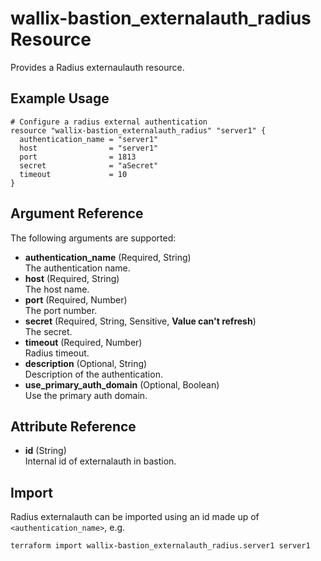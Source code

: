 # wallix-bastion_externalauth_radius Resource

Provides a Radius externaulauth resource.

## Example Usage

```hcl
# Configure a radius external authentication
resource "wallix-bastion_externalauth_radius" "server1" {
  authentication_name = "server1"
  host                = "server1"
  port                = 1813
  secret              = "aSecret"
  timeout             = 10
}
```

## Argument Reference

The following arguments are supported:

- **authentication_name** (Required, String)  
  The authentication name.
- **host** (Required, String)  
  The host name.
- **port** (Required, Number)  
  The port number.
- **secret** (Required, String, Sensitive, **Value can't refresh**)  
  The secret.
- **timeout** (Required, Number)  
  Radius timeout.
- **description** (Optional, String)  
  Description of the authentication.
- **use_primary_auth_domain** (Optional, Boolean)  
  Use the primary auth domain.

## Attribute Reference

- **id** (String)  
  Internal id of externalauth in bastion.

## Import

Radius externalauth can be imported using an id made up of `<authentication_name>`, e.g.

```shell
terraform import wallix-bastion_externalauth_radius.server1 server1
```

